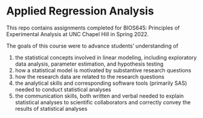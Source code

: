 # Applied Regression Analysis

This repo contains assignments completed for BIOS645: Principles of Experimental Analysis at UNC Chapel Hill in Spring 2022. 

The goals of this course were to advance students’ understanding of
1. the statistical concepts involved in linear modeling, including exploratory data analysis, parameter estimation, and hypothesis testing
2. how a statistical model is motivated by substantive research questions
3. how the research data are related to the research questions
4. the analytical skills and corresponding software tools (primarily SAS) needed to conduct statistical analyses
5. the communication skills, both written and verbal needed to explain statistical analyses to scientific collaborators and correctly convey the results of statistical analyses   
